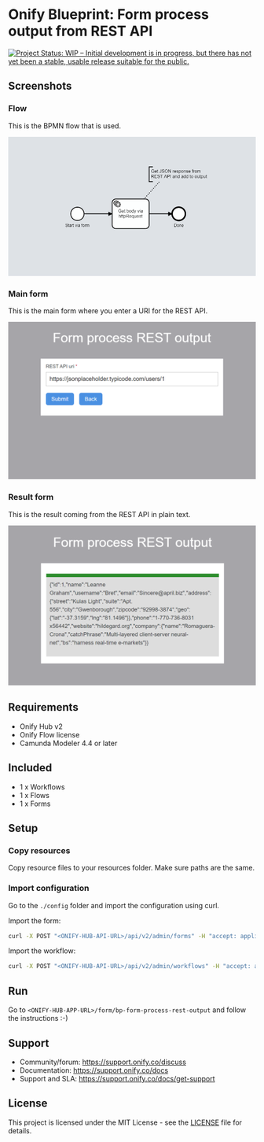 # Onify Blueprint: Form process output from REST API

[![Project Status: WIP – Initial development is in progress, but there has not yet been a stable, usable release suitable for the public.](https://www.repostatus.org/badges/latest/wip.svg)](https://www.repostatus.org/#wip)

## Screenshots

### Flow

This is the BPMN flow that is used.

![alt text](flow.png "Flow")

### Main form

This is the main form where you enter a URI for the REST API.

![alt text](form1.png "Form 1")

### Result form

This is the result coming from the REST API in plain text.

![alt text](form2.png "Form 2")

## Requirements

* Onify Hub v2
* Onify Flow license
* Camunda Modeler 4.4 or later 

## Included

* 1 x Workflows
* 1 x Flows
* 1 x Forms

## Setup

### Copy resources

Copy resource files to your resources folder. Make sure paths are the same.

### Import configuration

Go to the `./config` folder and import the configuration using curl.

Import the form:

```bash
curl -X POST "<ONIFY-HUB-API-URL>/api/v2/admin/forms" -H "accept: application/json" -H "authorization: <AUTH-TOKEN>" -H "Content-Type: application/json" -d @form.json
```
Import the workflow:

```bash
curl -X POST "<ONIFY-HUB-API-URL>/api/v2/admin/workflows" -H "accept: application/json" -H "authorization: <AUTH-TOKEN>" -H "Content-Type: application/json" -d @workflow.json
```
## Run 

Go to `<ONIFY-HUB-APP-URL>/form/bp-form-process-rest-output` and follow the instructions :-)

## Support

* Community/forum: https://support.onify.co/discuss
* Documentation: https://support.onify.co/docs
* Support and SLA: https://support.onify.co/docs/get-support

## License

This project is licensed under the MIT License - see the [LICENSE](LICENSE) file for details.